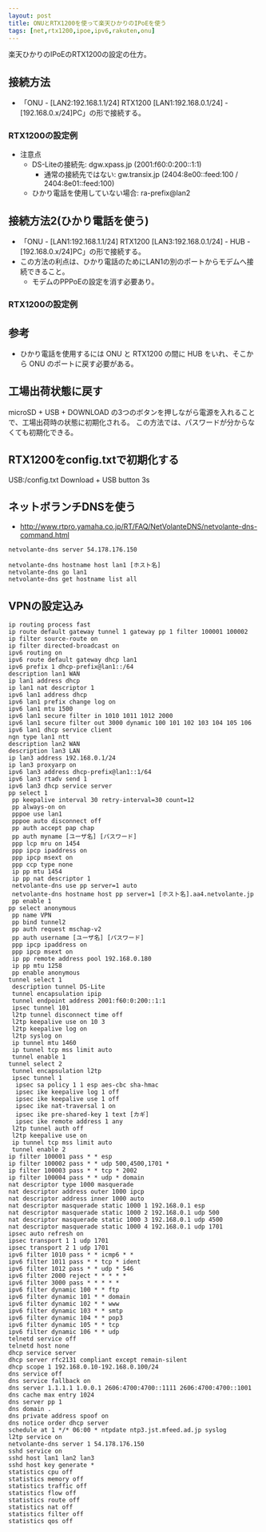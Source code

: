 ```yaml
---
layout: post
title: ONUとRTX1200を使って楽天ひかりのIPoEを使う
tags: [net,rtx1200,ipoe,ipv6,rakuten,onu]
---
```


楽天ひかりのIPoEのRTX1200の設定の仕方。

## 接続方法

- 「ONU - [LAN2:192.168.1.1/24] RTX1200 [LAN1:192.168.0.1/24] - [192.168.0.x/24]PC」の形で接続する。

### RTX1200の設定例

<script src="https://gist.github.com/yui0/a8da4ce8e7eb89cb2e428a917858a3c6.js"></script>

- 注意点
  - DS-Liteの接続先: dgw.xpass.jp (2001:f60:0:200::1:1)
    - 通常の接続先ではない: gw.transix.jp (2404:8e00::feed:100 / 2404:8e01::feed:100)
  - ひかり電話を使用していない場合: ra-prefix@lan2

## 接続方法2(ひかり電話を使う)

- 「ONU - [LAN1:192.168.1.1/24] RTX1200 [LAN3:192.168.0.1/24] - HUB - [192.168.0.x/24]PC」の形で接続する。
- この方法の利点は、ひかり電話のためにLAN1の別のポートからモデムへ接続できること。
  - モデムのPPPoEの設定を消す必要あり。

### RTX1200の設定例

<script src="https://gist.github.com/yui0/db6633b2d96e192919e0414dcc678dea.js"></script>

## 参考

- ひかり電話を使用するには ONU と RTX1200 の間に HUB をいれ、そこから ONU のポートに戻す必要がある。

## 工場出荷状態に戻す

microSD + USB + DOWNLOAD の3つのボタンを押しながら電源を入れることで、工場出荷時の状態に初期化される。
この方法では、パスワードが分からなくても初期化できる。

## RTX1200をconfig.txtで初期化する

USB:/config.txt
Download + USB button 3s

## ネットボランチDNSを使う

* http://www.rtpro.yamaha.co.jp/RT/FAQ/NetVolanteDNS/netvolante-dns-command.html

```
netvolante-dns server 54.178.176.150

netvolante-dns hostname host lan1 [ホスト名]
netvolante-dns go lan1
netvolante-dns get hostname list all
```

## VPNの設定込み

```
ip routing process fast
ip route default gateway tunnel 1 gateway pp 1 filter 100001 100002
ip filter source-route on
ip filter directed-broadcast on
ipv6 routing on
ipv6 route default gateway dhcp lan1
ipv6 prefix 1 dhcp-prefix@lan1::/64
description lan1 WAN
ip lan1 address dhcp
ip lan1 nat descriptor 1
ipv6 lan1 address dhcp
ipv6 lan1 prefix change log on
ipv6 lan1 mtu 1500
ipv6 lan1 secure filter in 1010 1011 1012 2000
ipv6 lan1 secure filter out 3000 dynamic 100 101 102 103 104 105 106
ipv6 lan1 dhcp service client
ngn type lan1 ntt
description lan2 WAN
description lan3 LAN
ip lan3 address 192.168.0.1/24
ip lan3 proxyarp on
ipv6 lan3 address dhcp-prefix@lan1::1/64
ipv6 lan3 rtadv send 1
ipv6 lan3 dhcp service server
pp select 1
 pp keepalive interval 30 retry-interval=30 count=12
 pp always-on on
 pppoe use lan1
 pppoe auto disconnect off
 pp auth accept pap chap
 pp auth myname [ユーザ名] [パスワード]
 ppp lcp mru on 1454
 ppp ipcp ipaddress on
 ppp ipcp msext on
 ppp ccp type none
 ip pp mtu 1454
 ip pp nat descriptor 1
 netvolante-dns use pp server=1 auto
 netvolante-dns hostname host pp server=1 [ホスト名].aa4.netvolante.jp
 pp enable 1
pp select anonymous
 pp name VPN
 pp bind tunnel2
 pp auth request mschap-v2
 pp auth username [ユーザ名] [パスワード]
 ppp ipcp ipaddress on
 ppp ipcp msext on
 ip pp remote address pool 192.168.0.180
 ip pp mtu 1258
 pp enable anonymous
tunnel select 1
 description tunnel DS-Lite
 tunnel encapsulation ipip
 tunnel endpoint address 2001:f60:0:200::1:1
 ipsec tunnel 101
 l2tp tunnel disconnect time off
 l2tp keepalive use on 10 3
 l2tp keepalive log on
 l2tp syslog on
 ip tunnel mtu 1460
 ip tunnel tcp mss limit auto
 tunnel enable 1
tunnel select 2
 tunnel encapsulation l2tp
 ipsec tunnel 1
  ipsec sa policy 1 1 esp aes-cbc sha-hmac
  ipsec ike keepalive log 1 off
  ipsec ike keepalive use 1 off
  ipsec ike nat-traversal 1 on
  ipsec ike pre-shared-key 1 text [カギ]
  ipsec ike remote address 1 any
 l2tp tunnel auth off 
 l2tp keepalive use on
 ip tunnel tcp mss limit auto
 tunnel enable 2
ip filter 100001 pass * * esp
ip filter 100002 pass * * udp 500,4500,1701 *
ip filter 100003 pass * * tcp * 2002
ip filter 100004 pass * * udp * domain
nat descriptor type 1000 masquerade
nat descriptor address outer 1000 ipcp
nat descriptor address inner 1000 auto
nat descriptor masquerade static 1000 1 192.168.0.1 esp
nat descriptor masquerade static 1000 2 192.168.0.1 udp 500
nat descriptor masquerade static 1000 3 192.168.0.1 udp 4500
nat descriptor masquerade static 1000 4 192.168.0.1 udp 1701
ipsec auto refresh on
ipsec transport 1 1 udp 1701
ipsec transport 2 1 udp 1701
ipv6 filter 1010 pass * * icmp6 * *
ipv6 filter 1011 pass * * tcp * ident
ipv6 filter 1012 pass * * udp * 546
ipv6 filter 2000 reject * * * * *
ipv6 filter 3000 pass * * * * *
ipv6 filter dynamic 100 * * ftp
ipv6 filter dynamic 101 * * domain
ipv6 filter dynamic 102 * * www
ipv6 filter dynamic 103 * * smtp
ipv6 filter dynamic 104 * * pop3
ipv6 filter dynamic 105 * * tcp
ipv6 filter dynamic 106 * * udp
telnetd service off
telnetd host none
dhcp service server
dhcp server rfc2131 compliant except remain-silent
dhcp scope 1 192.168.0.10-192.168.0.100/24
dns service off
dns service fallback on
dns server 1.1.1.1 1.0.0.1 2606:4700:4700::1111 2606:4700:4700::1001
dns cache max entry 1024
dns server pp 1
dns domain .
dns private address spoof on
dns notice order dhcp server
schedule at 1 */* 06:00 * ntpdate ntp3.jst.mfeed.ad.jp syslog
l2tp service on
netvolante-dns server 1 54.178.176.150
sshd service on
sshd host lan1 lan2 lan3
sshd host key generate *
statistics cpu off
statistics memory off
statistics traffic off
statistics flow off
statistics route off
statistics nat off
statistics filter off
statistics qos off
```
